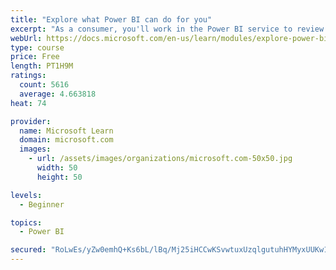 ```yaml
---
title: "Explore what Power BI can do for you"
excerpt: "As a consumer, you'll work in the Power BI service to review and interact with content that has been shared with you. This module provides the foundational information that you need to work effectively in the Power BI service."
webUrl: https://docs.microsoft.com/en-us/learn/modules/explore-power-bi-service/
type: course
price: Free
length: PT1H9M
ratings:
  count: 5616
  average: 4.663818
heat: 74

provider:
  name: Microsoft Learn
  domain: microsoft.com
  images:
    - url: /assets/images/organizations/microsoft.com-50x50.jpg
      width: 50
      height: 50

levels:
  - Beginner

topics:
  - Power BI

secured: "RoLwEs/yZw0emhQ+Ks6bL/lBq/Mj25iHCCwKSvwtuxUzqlgutuhHYMyxUUKw1S2Dgq9WT3z5QkS2ta0NzJP6r6/SvlUWfPUqCKLBry3SUDP0AE2b1i24CVD3Bbv9+jUQwkSRZWKQ+mVb1gscIdA+ojsxGPFzHN0YRhhdOMeduVRriYut4VC+rO9Z6K23tz1SyTwsuPp7AsHtv0ghwwXKV8zycH2VbbvNIwluoXadK12M5Po0/AEwhI3+QtzRK2YbJ48kfsXHABvthC0/fefqzKjseq/8S4dNMCaKLM8GI/sk20qXs20N3oHsu4JqF8buYBvWWMYVo6z+B7BOiWdXeUhkt5fnaW1aRWRdm8wkHWpqOUOLmv2h6gHlPWfjyLo0ij0wrjxa8l+h4DoqM1EoGw==;L3SVw+1yFgGJ3l8jw9NUkg=="
---
```


